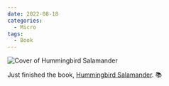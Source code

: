 ```yaml
---
date: 2022-08-18
categories:
  - Micro
tags:
  - Book
---
```


![Cover of Hummingbird Salamander](https://i.gr-assets.com/images/S/compressed.photo.goodreads.com/books/1604593916l/53359447.jpg)

Just finished the book, [Hummingbird Salamander](https://www.goodreads.com/review/show/4134255081?utm_medium=api&utm_source=rss). 📚